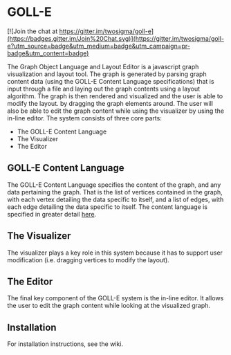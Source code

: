 # GOLL-E

[![Join the chat at https://gitter.im/twosigma/goll-e](https://badges.gitter.im/Join%20Chat.svg)](https://gitter.im/twosigma/goll-e?utm_source=badge&utm_medium=badge&utm_campaign=pr-badge&utm_content=badge)

The Graph Object Language and Layout Editor is a javascript graph visualization and layout tool. The graph is generated by parsing graph content data (using the GOLL-E Content Language specifications) that is input through a file and laying out the graph contents using a layout algorithm. The graph is then rendered and visualized and the user is able to modify the layout. by dragging the graph elements around. The user will also be able to edit the graph content while using the visualizer by using the in-line editor. The system consists of three core parts:

* The GOLL-E Content Language
* The Visualizer
* The Editor

## GOLL-E Content Language
The GOLL-E Content Language specifies the content of the graph, and any data pertaining the graph. That is the list of vertices contained in the graph, with each vertex detailing the data specific to itself, and a list of edges, with each edge detailing the data specific to itself. The content language is specified in greater detail [here](https://github.com/twosigma/goll-e/wiki/content-language-description).

## The Visualizer
The visualizer plays a key role in this system because it has to support user modification (i.e. dragging vertices to modify the layout).

## The Editor
The final key component of the GOLL-E system is the in-line editor. It allows the user to edit the graph content while looking at the visualized graph.

## Installation

For installation instructions, see the wiki.

